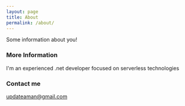 ```yaml
---
layout: page
title: About
permalink: /about/
---
```


Some information about you!

### More Information

I'm an experienced .net developer focused on serverless technologies

### Contact me

[updateaman@gmail.com](mailto:updateaman@gmail.com)